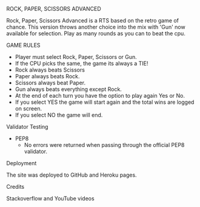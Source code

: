 
ROCK, PAPER, SCISSORS ADVANCED

Rock, Paper, Scissors Advanced is a RTS based on the retro game of chance. This version throws another choice into the mix with 'Gun' now available for selection. Play as many rounds as you can to beat the cpu.

GAME RULES

* Player must select Rock, Paper, Scissors or Gun.
* If the CPU picks the same, the game its always a TIE!
* Rock always beats Scissors
* Paper always beats Rock.
* Scissors always beat Paper.
* Gun always beats everything except Rock.
* At the end of each turn you have the option to play again Yes or No.
* If you select YES the game will start again and the total wins are logged on screen.
* If you select NO the game will end.


Validator Testing

* PEP8
    * No errors were returned when passing through the official PEP8 validator.

Deployment

The site was deployed to GitHub and Heroku pages. 

Credits

Stackoverflow and YouTube videos

